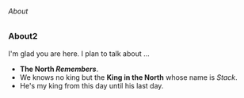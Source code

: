###### About

### About2

I'm glad you are here. I plan to talk about ...

+ **The North *Remembers***.
+ We knows no king but the **King in the North** whose name is *Stack*. 
+ He's my king from this day until his last day.
